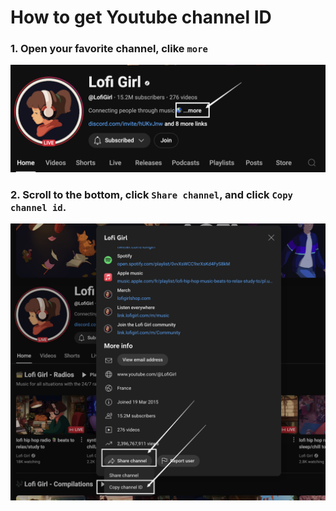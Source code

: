 # How to get Youtube channel ID

### 1. Open your favorite channel, clike `more` 
![youtube channel detail](../img/youtube-channel-more.png)

### 2. Scroll to the bottom, click `Share channel`, and click  `Copy channel id`.
![youtube channel id](../img/youtube-channel-id.png)